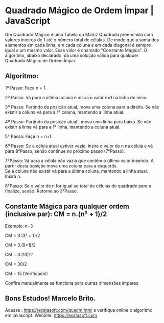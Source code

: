 # Quadrado Mágico de Ordem Ímpar | JavaScript

Um Quadrado Mágico é uma Tabela ou Matriz Quadrada preenchida com valores inteiros de 1 até o número total de células.
De modo que a soma dos elementos em cada linha, em cada coluna e em cada diagonal é sempre igual a um mesmo valor.
Esse valor é chamado "Constante Mágica".
O algoritmo, abaixo declarado, dá uma solução válida para qualquer Quadrado Mágico de Ordem Ímpar.

## Algoritmo:

1º Passo: Faça n = 1.

2º Passo: Vá para a última coluna e insira o  valor n=1 na linha do meio.

3º Passo: Partindo da posição atual, mova uma coluna para a direita.
                Se não existir a coluna vá para a 1ª coluna, mantendo a linha atual.              

4º Passo: Partindo da posição atual , mova uma linha para baixo. 
                Se não existir a linha vá para a 1ª linha, mantendo a coluna atual.                

5° Passo: Faça n = n+1.

6º Passo: Se a célula atual estiver vazia, insira o valor de n na célula
                e vá para 8°Passo,  senão continue no próximo passo (7°Passo).                

7ºPasso: Vá para a célula não vazia que contêm o último valor  inserido.
               A partir desta posição mova uma coluna para a  esquerda.               
               Se a coluna não existir vá para a última coluna, mantendo a linha atual.               
               Insira n.                

8°Passo: Se o valor de n for igual ao total de células do quadrado pare e finalize,
               senão: Retorne ao 3°Passo.
              

## Constante Mágica para qualquer ordem (inclusive par): CM = n.(n² + 1)/2  

Exemplo: n=3 

CM = 3.(3² + 1)/2  

CM = 3.(9+1)/2

CM = 3.(10)/2 

CM = 30/2

CM = 15 (Verificado!)   

Confira manualmente se funciona para outras dimensões ímpares.
  
## Bons Estudos!  Marcelo Brito.

  Acesse : https://exatasoft.com/quadm.html  e verifique online o algoritmo em javascript.
  WebSite: https://exatasoft.com
  
